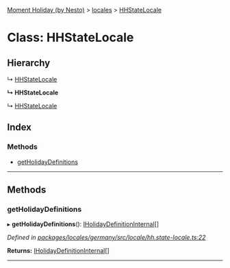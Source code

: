 [Moment Holiday (by Nesto)](../README.md) > [locales](../modules/locales.md) > [HHStateLocale](../classes/locales.hhstatelocale.md)

# Class: HHStateLocale

## Hierarchy

↳  [HHStateLocale](locales.hhstatelocale.md)

**↳ HHStateLocale**

↳  [HHStateLocale](locales.hhstatelocale.md)

## Index

### Methods

* [getHolidayDefinitions](locales.hhstatelocale.md#getholidaydefinitions)

---

## Methods

<a id="getholidaydefinitions"></a>

###  getHolidayDefinitions

▸ **getHolidayDefinitions**(): [IHolidayDefinitionInternal](../interfaces/_node_modules__nesto_software_moment_holiday_core_src_holiday_definition_interface_.iholidaydefinitioninternal.md)[]

*Defined in [packages/locales/germany/src/locale/hh.state-locale.ts:22](https://github.com/nesto-software/moment-holiday/blob/c39e49d/packages/locales/germany/src/locale/hh.state-locale.ts#L22)*

**Returns:** [IHolidayDefinitionInternal](../interfaces/_node_modules__nesto_software_moment_holiday_core_src_holiday_definition_interface_.iholidaydefinitioninternal.md)[]

___

